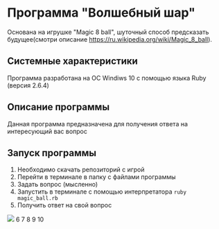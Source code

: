 # Программа "Волшебный шар"
Основана на игрушке "Magic 8 ball", шуточный способ предсказать будущее(смотри описание https://ru.wikipedia.org/wiki/Magic_8_ball).

## Системные характеристики
Программа разработана на ОС Windiws 10 с помощью языка Ruby (версия 2.6.4)

## Описание программы
Данная программа предназначена для получения ответа на интересующий вас вопрос

## Запуск программы
1. Необходимо скачать репозиторий с игрой
2. Перейти в терминале в папку с файлами программы
3. Задать вопрос (мысленно)
4. Запустить в терминале с помощью интерпретатора 
`ruby magic_ball.rb`
5. Получить ответ на свой вопрос

![](c:/rubytut/lesson23/8ball.png)
6
7
8
9
10



